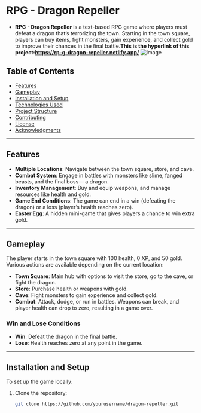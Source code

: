  # RPG - Dragon Repeller

- **RPG - Dragon Repeller** is a text-based RPG game where players must defeat a dragon that’s terrorizing the town. Starting in the town square, players can buy items, fight monsters, gain experience, and collect gold to improve their chances in the final battle.**This is the hyperlink of this project:https://rp-g-dragon-repeller.netlify.app/**
![image](https://github.com/user-attachments/assets/ef88688f-85eb-4203-9bff-22f20b66dbd6)


## Table of Contents
- [Features](#features)
- [Gameplay](#gameplay)
- [Installation and Setup](#installation-and-setup)
- [Technologies Used](#technologies-used)
- [Project Structure](#project-structure)
- [Contributing](#contributing)
- [License](#license)
- [Acknowledgments](#acknowledgments)

---

## Features

- **Multiple Locations**: Navigate between the town square, store, and cave.
- **Combat System**: Engage in battles with monsters like slime, fanged beasts, and the final boss— a dragon.
- **Inventory Management**: Buy and equip weapons, and manage resources like health and gold.
- **Game End Conditions**: The game can end in a win (defeating the dragon) or a loss (player’s health reaches zero).
- **Easter Egg**: A hidden mini-game that gives players a chance to win extra gold.

---

## Gameplay

The player starts in the town square with 100 health, 0 XP, and 50 gold. Various actions are available depending on the current location:
- **Town Square**: Main hub with options to visit the store, go to the cave, or fight the dragon.
- **Store**: Purchase health or weapons with gold.
- **Cave**: Fight monsters to gain experience and collect gold.
- **Combat**: Attack, dodge, or run in battles. Weapons can break, and player health can drop to zero, resulting in a game over.

### Win and Lose Conditions
- **Win**: Defeat the dragon in the final battle.
- **Lose**: Health reaches zero at any point in the game.

---

## Installation and Setup

To set up the game locally:

1. Clone the repository:
   ```bash
   git clone https://github.com/yourusername/dragon-repeller.git

